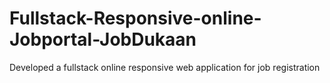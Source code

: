 # Fullstack-Responsive-online-Jobportal-JobDukaan
Developed a fullstack online responsive web application for job registration
